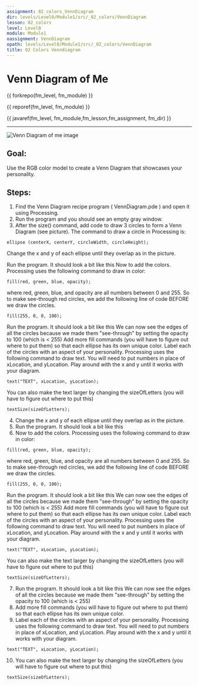 ```yaml
---
assignment: 02_colors_VennDiagram
dir: levels/Level0/Module1/src/_02_colors/VennDiagram
lesson: 02_colors
level: Level0
module: Module1
oassignment: VennDiagram
opath: levels/Level0/Module1/src/_02_colors/VennDiagram
title: 02 Colors Venndiagram
---
```



# Venn Diagram of Me

{{ forkrepo(fm_level, fm_module) }}

{{ reporef(fm_level, fm_module) }}




{{ javaref(fm_level, fm_module,fm_lesson,fm_assignment, fm_dir) }}


<hr/>
<img alt="Venn Diagram of me image" src="./vennDiagram.png"/>

## Goal:

Use the RGB color model to create a Venn Diagram that showcases your personality.

## Steps:

1. Find the Venn Diagram recipe program ( VennDiagram.pde ) and open it using Processing.
2. Run the program and you should see an empty gray window.
3. After the size() command, add code to draw 3 circles to form a Venn Diagram (see picture).
The command to draw a circle in Processing is:
```
ellipse (centerX, centerY, circleWidth, circleHeight);
```
Change the x and y of each ellipse until they overlap as in the picture.

Run the program. It should look a bit like this
Now to add the colors. Processing uses the following command to draw in color:
```
fill(red, green, blue, opacity);
```

where red, green, blue, and opacity are all numbers between 0 and 255. So to make see-through red circles, we add the following line of code BEFORE we draw the circles.
```
fill(255, 0, 0, 100);
```

Run the program. It should look a bit like this We can now see the edges of all the circles because we made them "see-through" by setting the opacity to 100 (which is < 255)
Add more fill commands (you will have to figure out where to put them) so that each ellipse has its own unique color.
Label each of the circles with an aspect of your personality. Processing uses the following command to draw text. You will need to put numbers in place of xLocation, and yLocation. Play around with the x and y until it works with your diagram.
```
text("TEXT", xLocation, yLocation);
```

You can also make the text larger by changing the sizeOfLetters (you will have to figure out where to put this)
```
textSize(sizeOfLetters);
```
4. Change the x and y of each ellipse until they overlap as in the picture.
5. Run the program. It should look a bit like this
6. Now to add the colors. Processing uses the following command to draw in color:
```
fill(red, green, blue, opacity);
```

where red, green, blue, and opacity are all numbers between 0 and 255. So to make see-through red circles, we add the following line of code BEFORE we draw the circles.
```
fill(255, 0, 0, 100);
```

Run the program. It should look a bit like this We can now see the edges of all the circles because we made them "see-through" by setting the opacity to 100 (which is < 255)
Add more fill commands (you will have to figure out where to put them) so that each ellipse has its own unique color.
Label each of the circles with an aspect of your personality. Processing uses the following command to draw text. You will need to put numbers in place of xLocation, and yLocation. Play around with the x and y until it works with your diagram.
```
text("TEXT", xLocation, yLocation);
```

You can also make the text larger by changing the sizeOfLetters (you will have to figure out where to put this)
```
textSize(sizeOfLetters);
```
7. Run the program. It should look a bit like this We can now see the edges of all the circles because we made them "see-through" by setting the opacity to 100 (which is < 255)
8. Add more fill commands (you will have to figure out where to put them) so that each ellipse has its own unique color.
9. Label each of the circles with an aspect of your personality. Processing uses the following command to draw text. You will need to put numbers in place of xLocation, and yLocation. Play around with the x and y until it works with your diagram.
```
text("TEXT", xLocation, yLocation);
```
10. You can also make the text larger by changing the sizeOfLetters (you will have to figure out where to put this)
```
textSize(sizeOfLetters);
```


